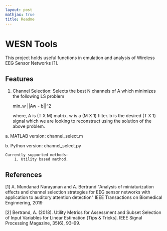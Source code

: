```yaml
---
layout: post
mathjax: true
title: Readme
---
```

# WESN Tools
This project holds useful functions in emulation and analysis of Wireless EEG Sensor Networks [1].


## Features
1. Channel Selection: Selects the best N channels of A  which minimizes the following LS problem 

	min_w ||Aw - b||^2
	
	where, A is (T X M) matrix. w is a (M X 1) filter. b is the desired (T X 1) signal which we are
	looking to reconstruct using the solution of the above problem.

a. MATLAB version: channel_select.m

b. Python version: channel_select.py

	Currently supported methods: 
		1. Utility based method.


## References
[1] A. Mundanad Narayanan and A. Bertrand "Analysis of miniaturization effects and channel selection strategies for EEG sensor networks with application to auditory attention detection" IEEE Transactions on Biomedical Enginnering, 2019

[2] Bertrand, A. (2018). Utility Metrics for Assessment and Subset Selection of Input Variables for Linear Estimation [Tips & Tricks]. IEEE Signal Processing Magazine, 35(6), 93–99.

